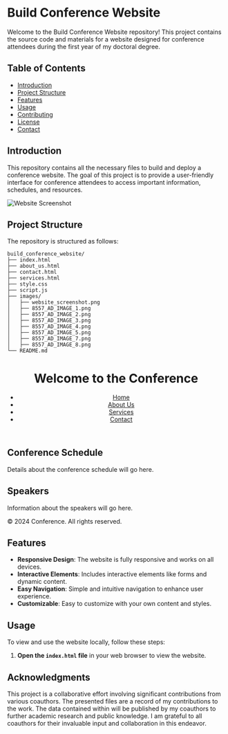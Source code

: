 # Build Conference Website

Welcome to the Build Conference Website repository! This project contains the source code and materials for a website designed for conference attendees during the first year of my doctoral degree.

## Table of Contents
- [Introduction](#introduction)
- [Project Structure](#project-structure)
- [Features](#features)
- [Usage](#usage)
- [Contributing](#contributing)
- [License](#license)
- [Contact](#contact)

## Introduction
This repository contains all the necessary files to build and deploy a conference website. The goal of this project is to provide a user-friendly interface for conference attendees to access important information, schedules, and resources.

![Website Screenshot](https://raw.githubusercontent.com/domlockett/build_conference_website/main/images/website_screenshot.png)

## Project Structure
The repository is structured as follows:

```
build_conference_website/
├── index.html
├── about_us.html
├── contact.html
├── services.html
├── style.css
├── script.js
├── images/
│   ├── website_screenshot.png
│   ├── 8557_AD_IMAGE_1.png
│   ├── 8557_AD_IMAGE_2.png
│   ├── 8557_AD_IMAGE_3.png
│   ├── 8557_AD_IMAGE_4.png
│   ├── 8557_AD_IMAGE_5.png
│   ├── 8557_AD_IMAGE_7.png
│   ├── 8557_AD_IMAGE_8.png
└── README.md
```
<!DOCTYPE html>
<html lang="en">
<head>
    <meta charset="UTF-8">
    <meta name="viewport" content="width=device-width, initial-scale=1.0">
    <title>Conference Website</title>
    <link rel="stylesheet" href="style.css">
</head>
<body>
    <header>
        <h1>Welcome to the Conference</h1>
        <nav>
            <ul>
                <li><a href="index.html">Home</a></li>
                <li><a href="about_us.html">About Us</a></li>
                <li><a href="services.html">Services</a></li>
                <li><a href="contact.html">Contact</a></li>
            </ul>
        </nav>
    </header>
    <main>
        <section>
            <h2>Conference Schedule</h2>
            <p>Details about the conference schedule will go here.</p>
        </section>
        <section>
            <h2>Speakers</h2>
            <p>Information about the speakers will go here.</p>
        </section>
    </main>
    <footer>
        <p>&copy; 2024 Conference. All rights reserved.</p>
    </footer>
    <script src="script.js"></script>
</body>
</html>

## Features
- **Responsive Design**: The website is fully responsive and works on all devices.
- **Interactive Elements**: Includes interactive elements like forms and dynamic content.
- **Easy Navigation**: Simple and intuitive navigation to enhance user experience.
- **Customizable**: Easy to customize with your own content and styles.

## Usage
To view and use the website locally, follow these steps:

1. **Open the `index.html` file** in your web browser to view the website.

## Acknowledgments

This project is a collaborative effort involving significant contributions from various coauthors. The presented files are a record of my contributions to the work. The data contained within will be published by my coauthors to further academic research and public knowledge. I am grateful to all coauthors for their invaluable input and collaboration in this endeavor.